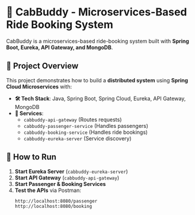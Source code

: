 # 🚖 CabBuddy - Microservices-Based Ride Booking System

CabBuddy is a microservices-based ride-booking system built with **Spring Boot, Eureka, API Gateway, and MongoDB**.

## 📌 Project Overview
This project demonstrates how to build a **distributed system** using **Spring Cloud Microservices** with:

- **🛠 Tech Stack**: Java, Spring Boot, Spring Cloud, Eureka, API Gateway, MongoDB
- **🔧 Services**:
  - `cabbuddy-api-gateway` (Routes requests)
  - `cabbuddy-passenger-service` (Handles passengers)
  - `cabbuddy-booking-service` (Handles ride bookings)
  - `cabbuddy-eureka-server` (Service discovery)

## 🚀 How to Run
1. **Start Eureka Server** (`cabbuddy-eureka-server`)
2. **Start API Gateway** (`cabbuddy-api-gateway`)
3. **Start Passenger & Booking Services**
4. **Test the APIs** via Postman:
   ```sh
   http://localhost:8080/passenger
   http://localhost:8080/booking
